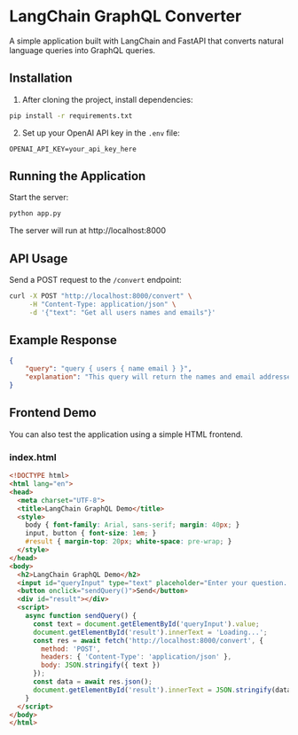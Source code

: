 # LangChain GraphQL Converter

A simple application built with LangChain and FastAPI that converts natural language queries into GraphQL queries.

## Installation

1. After cloning the project, install dependencies:
```bash
pip install -r requirements.txt
```

2. Set up your OpenAI API key in the `.env` file:
```
OPENAI_API_KEY=your_api_key_here
```

## Running the Application

Start the server:
```bash
python app.py
```

The server will run at http://localhost:8000

## API Usage

Send a POST request to the `/convert` endpoint:

```bash
curl -X POST "http://localhost:8000/convert" \
     -H "Content-Type: application/json" \
     -d '{"text": "Get all users names and emails"}'
```

## Example Response

```json
{
    "query": "query { users { name email } }",
    "explanation": "This query will return the names and email addresses of all users"
}
```

## Frontend Demo

You can also test the application using a simple HTML frontend.

### index.html

```html
<!DOCTYPE html>
<html lang="en">
<head>
  <meta charset="UTF-8">
  <title>LangChain GraphQL Demo</title>
  <style>
    body { font-family: Arial, sans-serif; margin: 40px; }
    input, button { font-size: 1em; }
    #result { margin-top: 20px; white-space: pre-wrap; }
  </style>
</head>
<body>
  <h2>LangChain GraphQL Demo</h2>
  <input id="queryInput" type="text" placeholder="Enter your question..." size="40">
  <button onclick="sendQuery()">Send</button>
  <div id="result"></div>
  <script>
    async function sendQuery() {
      const text = document.getElementById('queryInput').value;
      document.getElementById('result').innerText = 'Loading...';
      const res = await fetch('http://localhost:8000/convert', {
        method: 'POST',
        headers: { 'Content-Type': 'application/json' },
        body: JSON.stringify({ text })
      });
      const data = await res.json();
      document.getElementById('result').innerText = JSON.stringify(data, null, 2);
    }
  </script>
</body>
</html>
``` 
